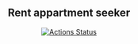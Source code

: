 <h2 align="center">Rent appartment seeker</h2>

<p align="center">
<a href="https://github.com/ohonchar/wohnung-service/actions"><img alt="Actions Status" src="https://github.com/ohonchar/wohnung-service/workflows/maven/badge.svg"></a>
</p>
